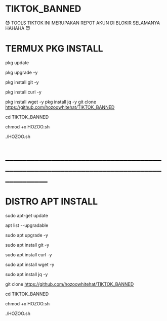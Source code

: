 # TIKTOK_BANNED
😈 TOOLS TIKTOK INI MERUPAKAN REPOT AKUN DI BLOKIR SELAMANYA HAHAHA 😈

# TERMUX PKG INSTALL
pkg update 

pkg upgrade -y

pkg install git -y

pkg install curl -y

pkg install wget -y
pkg install jq -y
git clone https://github.com/hozoowhitehat/TIKTOK_BANNED

cd TIKTOK_BANNED

chmod +x HOZOO.sh

./HOZOO.sh

# ____________________________________________________________________________________


# DISTRO APT INSTALL 

sudo apt-get update 

apt list --upgradable

sudo apt upgrade -y

sudo apt install git -y

sudo apt install curl -y

sudo apt install wget -y 

sudo apt install jq -y

git clone https://github.com/hozoowhitehat/TIKTOK_BANNED

cd TIKTOK_BANNED

chmod +x HOZOO.sh

./HOZOO.sh
